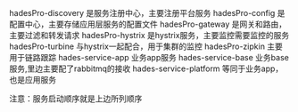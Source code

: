 hadesPro-discovery 是服务注册中心，主要注册平台服务
hadesPro-config 是配置中心，主要存储应用层服务的配置文件
hadesPro-gateway 是网关和路由，主要过滤和转发请求
hadesPro-hystrix 是hystrix服务，主要监控需要监控的服务
hadesPro-turbine 与hystrix一起配合，用于集群的监控
hadesPro-zipkin  主要用于链路跟踪
hades-service-app 业务app服务
hades-service-base 业务base服务,里边主要配了rabbitmq的接收
hades-service-platform 等同于业务app，也是应用服务

注意：服务启动顺序就是上边所列顺序